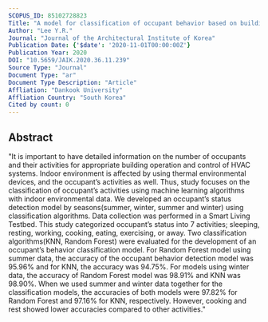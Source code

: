 ```yaml
---
SCOPUS_ID: 85102728823
Title: "A model for classification of occupant behavior based on building environmental data by seasons"
Author: "Lee Y.R."
Journal: "Journal of the Architectural Institute of Korea"
Publication Date: {'$date': '2020-11-01T00:00:00Z'}
Publication Year: 2020
DOI: "10.5659/JAIK.2020.36.11.239"
Source Type: "Journal"
Document Type: "ar"
Document Type Description: "Article"
Affliation: "Dankook University"
Affliation Country: "South Korea"
Cited by count: 0
---
```


## Abstract
"It is important to have detailed information on the number of occupants and their activities for appropriate building operation and control of HVAC systems. Indoor environment is affected by using thermal environmental devices, and the occupant’s activities as well. Thus, study focuses on the classification of occupant’s activities using machine learning algorithms with indoor environmental data. We developed an occupant’s status detection model by seasons(summer, winter, summer and winter) using classification algorithms. Data collection was performed in a Smart Living Testbed. This study categorized occupant’s status into 7 activities; sleeping, resting, working, cooking, eating, exercising, or away. Two classification algorithms(KNN, Random Forest) were evaluated for the development of an occupant’s behavior classification model. For Random Forest model using summer data, the accuracy of the occupant behavior detection model was 95.96% and for KNN, the accuracy was 94.75%. For models using winter data, the accuracy of Random Forest model was 98.91% and KNN was 98.90%. When we used summer and winter data together for the classification models, the accuracies of both models were 97.82% for Random Forest and 97.16% for KNN, respectively. However, cooking and rest showed lower accuracies compared to other activities."
